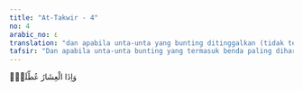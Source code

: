 ```yaml
---
title: "At-Takwir - 4"
no: 4
arabic_no: ٤
translation: "dan apabila unta-unta yang bunting ditinggalkan (tidak terurus),"
tafsir: "Dan apabila unta-unta bunting yang termasuk benda paling dihargai oleh orang-orang Arab, ditinggalkan dan tidak dipedulikan oleh pemiliknya karena kedahsyatan hari Kiamat tersebut. Hal ini menggambarkan kedahsyatan hari Kiamat yang jika diperkirakan, jika ada seorang laki-laki mempunyai unta yang bunting tentu ditinggalkan karena terlalu sibuk memikirkan keselamatan dirinya sendiri."
---
```

وَاِذَا الْعِشَارُ عُطِّلَتْۖ